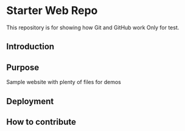 # Starter Web Repo

This repository is for showing how Git and GitHub work
Only for test.

## Introduction

## Purpose

Sample website with plenty of files for demos

## Deployment

## How to contribute